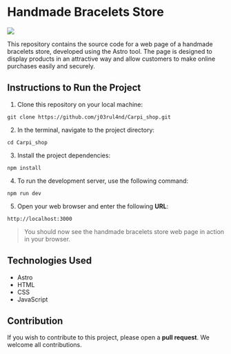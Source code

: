 # Handmade Bracelets Store
![](./docs/portada_readme.png)

This repository contains the source code for a web page of a handmade bracelets store, developed using the Astro tool. The page is designed to display products in an attractive way and allow customers to make online purchases easily and securely.

## Instructions to Run the Project
1. Clone this repository on your local machine:
```
git clone https://github.com/j03rul4nd/Carpi_shop.git
```
2. In the terminal, navigate to the project directory:
```
cd Carpi_shop
```
3. Install the project dependencies:
```
npm install
```
4. To run the development server, use the following command:
```
npm run dev
```
5. Open your web browser and enter the following **URL**:
```
http://localhost:3000
```
>You should now see the handmade bracelets store web page in action in your browser.
## Technologies Used
- Astro
- HTML
- CSS
- JavaScript
## Contribution
If you wish to contribute to this project, please open a **pull request**. We welcome all contributions.